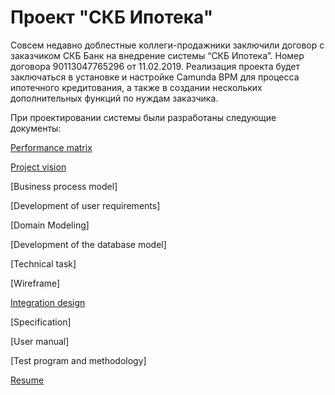 # Проект "СКБ Ипотека"

Совсем недавно доблестные коллеги-продажники заключили договор с заказчиком СКБ Банк на внедрение системы “СКБ Ипотека”. Номер договора 90113047765296 от 11.02.2019.
Реализация проекта будет заключаться в установке и настройке Camunda BPM для процесса ипотечного кредитования, а также в создании нескольких дополнительных функций по нуждам заказчика.

При проектировании системы были разработаны следующие документы:

[Performance matrix](https://github.com/IST0VE/analyst/tree/main/matrix)

[Project vision](https://github.com/IST0VE/analyst/tree/main/project_vision)

[Business process model]

[Development of user requirements]

[Domain Modeling]

[Development of the database model]

[Technical task]

[Wireframe]

[Integration design](https://github.com/IST0VE/analyst/tree/main/map)

[Specification]

[User manual]

[Test program and methodology]

[Resume](https://github.com/IST0VE/analyst/tree/main/resume)
